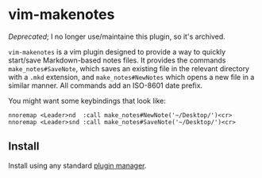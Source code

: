 # vim-makenotes

*Deprecated*; I no longer use/maintaine this plugin, so it's archived.

`vim-makenotes` is a vim plugin designed to provide a way to quickly
start/save Markdown-based notes files. It provides the commands
`make_notes#SaveNote`, which saves an existing file in the relevant directory
with a `.mkd` extension, and `make_notes#NewNotes` which opens a new file in a
similar manner. All commands add an ISO-8601 date prefix.

You might want some keybindings that look like:

    nnoremap <Leader>nd  :call make_notes#NewNote('~/Desktop/')<cr>
    nnoremap <Leader>snd :call make_notes#SaveNote('~/Desktop/')<cr>

## Install

Install using any standard [plugin
manager](http://vi.stackexchange.com/questions/388/what-is-the-difference-between-the-vim-package-managers).
